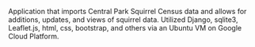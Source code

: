 Application that imports Central Park Squirrel Census data and allows for additions, updates, and views of squirrel data. Utilized Django, sqlite3, Leaflet.js, html, css, bootstrap, and others via an Ubuntu VM on Google Cloud Platform.
